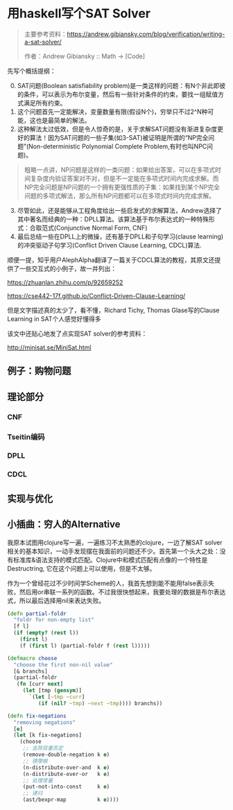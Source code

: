 # 用haskell写个SAT Solver

> 主要参考资料：https://andrew.gibiansky.com/blog/verification/writing-a-sat-solver/
> 
> 作者：Andrew Gibiansky :: Math -> [Code]

先写个概括提纲：

0. SAT问题(Boolean satisfiability problem)是一类这样的问题：有N个非此即彼的条件，可以表示为布尔变量，然后有一些针对条件的约束，要找一组赋值方式满足所有约束。
1. 这个问题首先一定能解决，变量数量有限(假设N个)，穷举只不过2^N种可能，这也是最简单的解法。
2. 这种解法太过低效，但是令人惊奇的是，关于求解SAT问题没有渐进复杂度更好的算法！因为SAT问题的一些子集(如3-SAT)被证明是所谓的“NP完全问题”(Non-deterministic Polynomial Complete Problem,有时也叫NPC问题)。

> 粗略一点讲，NP问题是这样的一类问题：如果给出答案，可以在多项式时间复杂度内验证答案对不对，但是不一定能在多项式时间内完成求解。而NP完全问题是NP问题的一个拥有更强性质的子集：如果找到某个NP完全问题的多项式解法，那么所有NP问题都可以在多项式时间内完成求解。

3. 尽管如此，还是能够从工程角度给出一些启发式的求解算法，Andrew选择了其中著名而经典的一种：DPLL算法。该算法基于布尔表达式的一种特殊形式：合取范式(Conjunctive Normal Form, CNF)
4. 最后总结一些在DPLL上的微操，还有基于DPLL和子句学习(clause learning)的冲突驱动子句学习(Conflict Driven Clause Learning, CDCL)算法.

顺便一提，知乎用户AlephAlpha翻译了一篇关于CDCL算法的教程，其原文还提供了一些交互式的小例子，故一并列出：

https://zhuanlan.zhihu.com/p/92659252

https://cse442-17f.github.io/Conflict-Driven-Clause-Learning/

但是文字描述真的太少了，看不懂，Richard Tichy, Thomas Glase写的Clause Learning in SAT个人感觉好懂得多

该文中还贴心地发了点实现SAT solver的参考资料：

http://minisat.se/MiniSat.html


## 例子：购物问题

## 理论部分

### CNF

### Tseitin编码

### DPLL

### CDCL

## 实现与优化

## 小插曲：穷人的Alternative

我原本试图用clojure写一遍，一遍练习不太熟悉的clojure，一边了解SAT solver相关的基本知识，一动手发现摆在我面前的问题还不少。首先第一个头大之处：没有标准库&语法支持的模式匹配。Clojure中和模式匹配有点像的一个特性是Destructring, 它在这个问题上可以使用，但是不太够。

作为一个曾经花过不少时间学Scheme的人，我首先想到能不能用false表示失败，然后用or串联一系列的函数。不过我很快想起来，我要处理的数据是布尔表达式，所以最后选择用nil来表达失败。

```clojure
(defn partial-foldr
  "foldr for non-empty list"
  [f l]
  (if (empty? (rest l))
    (first l)
    (f (first l) (partial-foldr f (rest l)))))

(defmacro choose
  "choose the first non-nil value"
  [& branchs]
  (partial-foldr
   (fn [curr next]
     (let [tmp (gensym)]
       `(let [~tmp ~curr]
          (if (nil? ~tmp) ~next ~tmp)))) branchs))

(defn fix-negations
  "removing negations"
  [e]
  (let [k fix-negations]
    (choose
     ;; 去除双重否定
     (remove-double-negation k e)
     ;; 德摩根
     (n-distribute-over-and  k e)
     (n-distribute-over-or   k e)
     ;; 处理常量
     (put-not-into-const     k e)
     ;; 递归
     (ast/bexpr-map          k e))))
```
